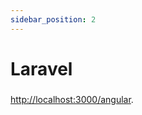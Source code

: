 ```yaml
---
sidebar_position: 2
---
```


# Laravel

### 



[http://localhost:3000/angular](http://localhost:3000/angular).

